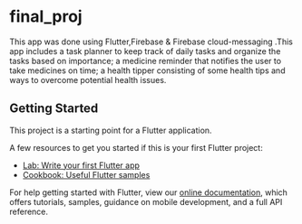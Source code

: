 # final_proj
This app was done using Flutter,Firebase & Firebase cloud-messaging .This app includes a task planner to keep track of daily tasks and organize the tasks based on importance; a medicine reminder that notifies the user to take medicines on time; a health tipper consisting of some health tips and ways to overcome potential health issues.  

## Getting Started

This project is a starting point for a Flutter application.

A few resources to get you started if this is your first Flutter project:

- [Lab: Write your first Flutter app](https://flutter.dev/docs/get-started/codelab)
- [Cookbook: Useful Flutter samples](https://flutter.dev/docs/cookbook)

For help getting started with Flutter, view our
[online documentation](https://flutter.dev/docs), which offers tutorials,
samples, guidance on mobile development, and a full API reference.
